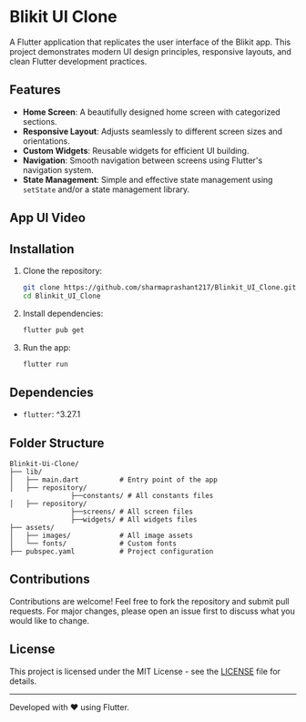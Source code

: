 # Blikit UI Clone

A Flutter application that replicates the user interface of the Blikit app. This project demonstrates modern UI design principles, responsive layouts, and clean Flutter development practices.

## Features
- **Home Screen**: A beautifully designed home screen with categorized sections.
- **Responsive Layout**: Adjusts seamlessly to different screen sizes and orientations.
- **Custom Widgets**: Reusable widgets for efficient UI building.
- **Navigation**: Smooth navigation between screens using Flutter's navigation system.
- **State Management**: Simple and effective state management using `setState` and/or a state management library.

## App UI Video


## Installation

1. Clone the repository:
   ```bash
   git clone https://github.com/sharmaprashant217/Blinkit_UI_Clone.git
   cd Blinkit_UI_Clone
   ```

2. Install dependencies:
   ```bash
   flutter pub get
   ```

3. Run the app:
   ```bash
   flutter run
   ```

## Dependencies

- `flutter`: ^3.27.1

## Folder Structure

```
Blinkit-Ui-Clone/
├── lib/
│   ├── main.dart          # Entry point of the app
│   ├── repository/
               ├──constants/ # All constants files
│   ├── repository/
               ├──screens/ # All screen files
               ├──widgets/ # All widgets files
├── assets/
│   ├── images/            # All image assets
│   └── fonts/             # Custom fonts
├── pubspec.yaml           # Project configuration
```

## Contributions

Contributions are welcome! Feel free to fork the repository and submit pull requests. For major changes, please open an issue first to discuss what you would like to change.

## License

This project is licensed under the MIT License - see the [LICENSE](LICENSE) file for details.

---

Developed with ❤️ using Flutter.
